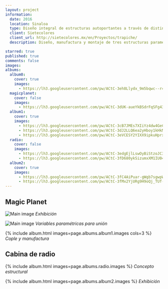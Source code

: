 ```yaml
---
layout: project
information:
  date: 2016
  location: Sinaloa
  type: Diseño integral de estructuras autoportantes a través de distintas estrategias de panelización
  client: Sietecolores
  client_url: http://sietecolores.mx/en/Proyectos/trapiche/
  description: Diseño, manufactura y montaje de tres estructuras paramétricas. La primera en su totalidad de aluminio, Magic Planet,  La segunda Cabina de Radio de madera y aluminio y por último Cama de Clavos en madera únicamente.

starred: true
published: true
comments: false
images:
albums:
  album0:
    cover: true
    images:
      - https://lh3.googleusercontent.com/pw/ACtC-3eh8Llydx_9m5bqwc--r4YxqmHcGAJjuDjBqnC0dN05KnN4p4cAMVDr5n78LWDjsfS9TSgfjbdCmmom9xKV7yB59oLIUuvjpJKCK1tWAaT_PttH8xjJ5GSqL8Lms4KtujKlYJn2IvVJFZQIo0850yk9OQ=w1860-h1240-no?authuser=1
  magicplanet:
    cover: false
    images:
      - https://lh3.googleusercontent.com/pw/ACtC-3dUK-aueYkBSdrFqSFg43wPHAZ11Ow97RXzTVQFHWNidUU5fL2ZMLx24ZrVO4vKxOH5wK3gCtCDbSMm1NFQWuoeBvUFaFrI1ApEslOOs07MsGR1F3ONPO1nfwgStIXBfzdcGk0fMEr3GQZuhOGKb912Ig=w1006-h435-no?authuser=1
  album1:
    cover: true
    images:
      - https://lh3.googleusercontent.com/pw/ACtC-3cB7JMEs7XIiYz4dw4GeCYUcaWashJB-GtflupCsJpzHLUNukm79d63TeJqc0_RQHYDmkdK0j-01jVHLkD5xR1L9avEBmcabOgsbmxOK4ZSKTpjOFkEyZNUVnBZJNvccFQ3pNGiGCe_YniUlCdU7x19gA=w930-h1240-no?authuser=1
      - https://lh3.googleusercontent.com/pw/ACtC-3dJ2LLQ6ea2yHboy1kHkMRZc9XRSB-EJm4efDTIGRoKmhJeZGOdb-B8O2JQRBk_bvJLAsC8owS_ryH4gycISqUJKeiJb_fG7UqPhHgeJBVosSYu_Vh-9EbRdjquk92-4IXsN0_DMNA3K6UzRtSb1vsy_A=w2205-h1240-no?authuser=1
      - https://lh3.googleusercontent.com/pw/ACtC-3eVCESY2YIXX9ipkuHprxzwaysjhqMYBzdhLHzxoO54yZVPioMc4TNpzZBuQP_xnR1QxdSRIVs9RkzM8gREgjgeSXUYbgZM-mri-oT7tffppPGf_CGH9FSc5FflKsG4E-9yUefrYofzpTxx7JCVONLgxQ=w1860-h1240-no?authuser=1
  radio:
    cover: false
    images:
      - https://lh3.googleusercontent.com/pw/ACtC-3edgEjlLswOyBiStzoJC3iCHRRGpO4y_FeqNsQ9PIoKN2wtbITb2tXz0p43hgJUzPTBqACG7xJkkH5BZPiUx0cONdca73nxgwyYaesE4KVm6A7-OUQeDDj83fJ21eyS5VVG1ActWPM89AIU9oc9jZbJxg=w508-h480-no?authuser=1
      - https://lh3.googleusercontent.com/pw/ACtC-3fD680ykSizumxXM1IU04c91iMFbuiz1BTCw43cpiAw60qfk3HILi0lIym3OD_G_-3fhLHeIEtmr8KofFTP2yRHtjzkGDILcaQBwDADzEnu012RUGzZgw1piZYIFgsMb-zg-KmAaI6_oI3Ac3hygu2jMA=w484-h456-no?authuser=1
  album2:
    cover: true
    images:
      - https://lh3.googleusercontent.com/pw/ACtC-3fC4AiPuar-gWgb7sgwpWU1YzyrJ1RIUWrG1bUWzbbi2GOYtJx2dSlIfpDKOaMspGaZ8jGCGbZsMfR-xLHmLEh3NOmVOaHn5Y9121OywGgwZJF6nCBcCwPrgpo2HLghuMoAey8aL3I686-TjYWZOzLZxw=w1860-h1240-no?authuser=1
      - https://lh3.googleusercontent.com/pw/ACtC-3fMx2YjURg9H9oQj_TUf-4R0yCD1vyG7z0KJolVgdyYqXUa1ZzaDSrO-0tCmS5U99yGf7FXh8NDceIvB9Q5hkLoXdDw4Rh0PfxFBuPpoYjenJGVcX_rOgbAX0_gEhcfJJGjrAgjW-sE4d11AXPz6HG__g=w1860-h1240-no?authuser=1
---
```


## Magic Planet

![Main image]({{page.albums.album0.images[0]}})
*Exhibición*

![Main image]({{page.albums.magicplanet.images[0]}})
*Variables paramétricas para unión*

{% include album.html images=page.albums.album1.images cols=3 %}
*Cople y manufactura*

## Cabina de radio

{% include album.html images=page.albums.radio.images %}
*Concepto estructural*

{% include album.html images=page.albums.album2.images %}
*Exhibición*
